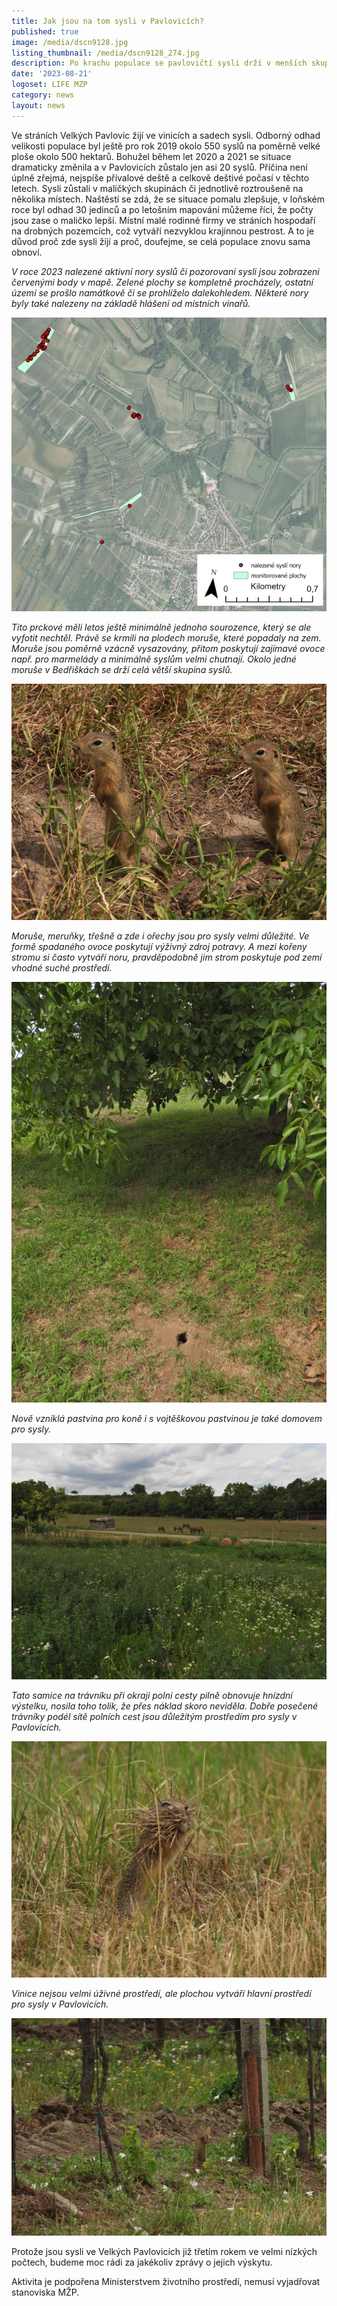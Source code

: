 ```yaml
---
title: Jak jsou na tom sysli v Pavlovicích?
published: true
image: /media/dscn9128.jpg
listing_thumbnail: /media/dscn9128_274.jpg
description: Po krachu populace se pavlovičtí sysli drží v menších skupinkách.
date: '2023-08-21'
logoset: LIFE MZP
category: news
layout: news
---
```

Ve stráních Velkých Pavlovic žijí ve vinicích a sadech sysli. Odborný odhad velikosti populace byl ještě pro rok 2019 okolo 550 syslů na poměrně velké ploše okolo 500 hektarů. Bohužel během let 2020 a 2021 se situace dramaticky změnila a v Pavlovicích zůstalo jen asi 20 syslů. Příčina není úplně zřejmá, nejspíše přívalové deště a celkově deštivé počasí v těchto letech. 
Sysli zůstali v maličkých skupinách či jednotlivě roztroušeně na několika místech. Naštěstí se zdá, že se situace pomalu zlepšuje, v loňském roce byl odhad 30 jedinců a po letošním mapování můžeme říci, že počty jsou zase o maličko lepší. Místní malé rodinné firmy ve stráních hospodaří na drobných pozemcích, což vytváří nezvyklou krajinnou pestrost. A to je důvod proč zde sysli žijí a proč, doufejme, se celá populace znovu sama obnoví. 

_V roce 2023 nalezené aktivní nory syslů či pozorovaní sysli jsou zobrazeni červenými body v mapě. Zelené plochy se kompletně procházely, ostatní území se prošlo namátkově či se prohlíželo dalekohledem. Některé nory byly také nalezeny na základě hlášení od místních vinařů._ 

![](/media/velkepavlovice_sysel_2023_m.jpg)

_Tito prckové měli letos ještě minimálně jednoho sourozence, který se ale vyfotit nechtěl. Právě se krmili na plodech moruše, které popadaly na zem. Moruše jsou poměrně vzácně vysazovány, přitom poskytují zajímavé ovoce např. pro marmelády a minimálně syslům velmi chutnají. Okolo jedné moruše v Bedřiškách se drží celá větší skupina syslů._

![](/media/dscn9218.jpg)

_Moruše, meruňky, třešně a zde i ořechy jsou pro sysly velmi důležité. Ve formě spadaného ovoce poskytují výživný zdroj potravy. A mezi kořeny stromu si často vytváří noru, pravděpodobně jim strom poskytuje pod zemí vhodné suché prostředí._

![](/media/dscn9057.jpg)

_Nově vzniklá pastvina pro koně i s vojtěškovou pastvinou je také domovem pro sysly._ 

![](/media/dscn9055.jpg)

_Tato samice na trávníku při okraji polní cesty pilně obnovuje hnízdní výstelku, nosila toho tolik, že přes náklad skoro neviděla. Dobře posečené trávníky podél sítě polních cest jsou důležitým prostředím pro sysly v Pavlovicích._

![](/media/dscn9131.jpg)

_Vinice nejsou velmi úživné prostředí, ale plochou vytváří hlavní prostředí pro sysly v Pavlovicích._

![](/media/dscn9116.jpg)



Protože jsou sysli ve Velkých Pavlovicích již třetím rokem ve velmi nízkých počtech, budeme moc rádi za jakékoliv zprávy o jejich výskytu. 

Aktivita je podpořena Ministerstvem životního prostředí, nemusí vyjadřovat stanoviska MŽP.
